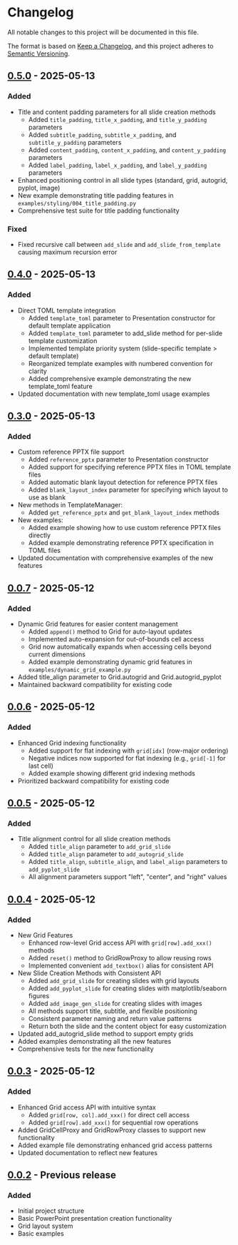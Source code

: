 # Changelog

All notable changes to this project will be documented in this file.

The format is based on [Keep a Changelog](https://keepachangelog.com/en/1.0.0/),
and this project adheres to [Semantic Versioning](https://semver.org/spec/v2.0.0.html).

## [0.5.0] - 2025-05-13

### Added
- Title and content padding parameters for all slide creation methods
  - Added `title_padding`, `title_x_padding`, and `title_y_padding` parameters
  - Added `subtitle_padding`, `subtitle_x_padding`, and `subtitle_y_padding` parameters
  - Added `content_padding`, `content_x_padding`, and `content_y_padding` parameters
  - Added `label_padding`, `label_x_padding`, and `label_y_padding` parameters
- Enhanced positioning control in all slide types (standard, grid, autogrid, pyplot, image)
- New example demonstrating title padding features in `examples/styling/004_title_padding.py`
- Comprehensive test suite for title padding functionality

### Fixed
- Fixed recursive call between `add_slide` and `add_slide_from_template` causing maximum recursion error

## [0.4.0] - 2025-05-13

### Added
- Direct TOML template integration
  - Added `template_toml` parameter to Presentation constructor for default template application
  - Added `template_toml` parameter to add_slide method for per-slide template customization
  - Implemented template priority system (slide-specific template > default template)
  - Reorganized template examples with numbered convention for clarity
  - Added comprehensive example demonstrating the new template_toml feature
- Updated documentation with new template_toml usage examples

## [0.3.0] - 2025-05-13

### Added
- Custom reference PPTX file support
  - Added `reference_pptx` parameter to Presentation constructor
  - Added support for specifying reference PPTX files in TOML template files
  - Added automatic blank layout detection for reference PPTX files
  - Added `blank_layout_index` parameter for specifying which layout to use as blank
- New methods in TemplateManager:
  - Added `get_reference_pptx` and `get_blank_layout_index` methods
- New examples:
  - Added example showing how to use custom reference PPTX files directly
  - Added example demonstrating reference PPTX specification in TOML files
- Updated documentation with comprehensive examples of the new features

## [0.0.7] - 2025-05-12

### Added
- Dynamic Grid features for easier content management
  - Added `append()` method to Grid for auto-layout updates
  - Implemented auto-expansion for out-of-bounds cell access
  - Grid now automatically expands when accessing cells beyond current dimensions
  - Added example demonstrating dynamic grid features in `examples/dynamic_grid_example.py`
- Added title_align parameter to Grid.autogrid and Grid.autogrid_pyplot
- Maintained backward compatibility for existing code

## [0.0.6] - 2025-05-12

### Added
- Enhanced Grid indexing functionality
  - Added support for flat indexing with `grid[idx]` (row-major ordering)
  - Negative indices now supported for flat indexing (e.g., `grid[-1]` for last cell)
  - Added example showing different grid indexing methods
- Prioritized backward compatibility for existing code

## [0.0.5] - 2025-05-12

### Added
- Title alignment control for all slide creation methods
  - Added `title_align` parameter to `add_grid_slide`
  - Added `title_align` parameter to `add_autogrid_slide`
  - Added `title_align`, `subtitle_align`, and `label_align` parameters to `add_pyplot_slide`
  - All alignment parameters support "left", "center", and "right" values

## [0.0.4] - 2025-05-12

### Added
- New Grid Features
  - Enhanced row-level Grid access API with `grid[row].add_xxx()` methods
  - Added `reset()` method to GridRowProxy to allow reusing rows
  - Implemented convenient `add_textbox()` alias for consistent API
- New Slide Creation Methods with Consistent API
  - Added `add_grid_slide` for creating slides with grid layouts
  - Added `add_pyplot_slide` for creating slides with matplotlib/seaborn figures
  - Added `add_image_gen_slide` for creating slides with images
  - All methods support title, subtitle, and flexible positioning
  - Consistent parameter naming and return value patterns
  - Return both the slide and the content object for easy customization
- Updated add_autogrid_slide method to support empty grids
- Added examples demonstrating all the new features
- Comprehensive tests for the new functionality

## [0.0.3] - 2025-05-12

### Added
- Enhanced Grid access API with intuitive syntax
  - Added `grid[row, col].add_xxx()` for direct cell access
  - Added `grid[row].add_xxx()` for sequential row operations
- Added GridCellProxy and GridRowProxy classes to support new functionality
- Added example file demonstrating enhanced grid access patterns
- Updated documentation to reflect new features

## [0.0.2] - Previous release

### Added
- Initial project structure
- Basic PowerPoint presentation creation functionality
- Grid layout system
- Basic examples

[0.5.0]: https://github.com/Ameyanagi/easypptx/compare/v0.4.0...v0.5.0
[0.4.0]: https://github.com/Ameyanagi/easypptx/compare/v0.3.0...v0.4.0
[0.3.0]: https://github.com/Ameyanagi/easypptx/compare/v0.2.0...v0.3.0
[0.0.7]: https://github.com/Ameyanagi/easypptx/compare/v0.0.6...v0.0.7
[0.0.6]: https://github.com/Ameyanagi/easypptx/compare/v0.0.5...v0.0.6
[0.0.5]: https://github.com/Ameyanagi/easypptx/compare/v0.0.4...v0.0.5
[0.0.4]: https://github.com/Ameyanagi/easypptx/compare/v0.0.3...v0.0.4
[0.0.3]: https://github.com/Ameyanagi/easypptx/compare/v0.0.2...v0.0.3
[0.0.2]: https://github.com/Ameyanagi/easypptx/releases/tag/v0.0.2
